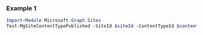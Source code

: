 ### Example 1
``` powershell
Import-Module Microsoft.Graph.Sites
Test-MgSiteContentTypePublished -SiteId $siteId -ContentTypeId $contentTypeId
```
